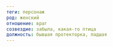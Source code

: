 ```yaml
---
теги: персонаж
род: женский
отношение: враг
созвездие: забыла, какая-то птица
должность: бывшая протекторка, падшая
---
```


